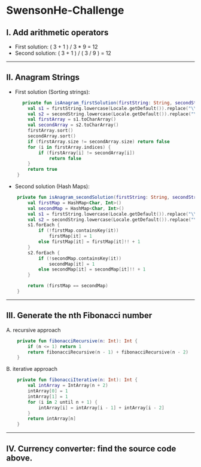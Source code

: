 # SwensonHe-Challenge

## I. Add arithmetic operators
- First solution: ( 3 + 1 ) / 3 * 9 = 12 
- Second solution: ( 3 + 1 ) / ( 3 / 9 ) = 12

-------------------

## II.  Anagram Strings

 - First solution (Sorting strings):
```kotlin 
      private fun isAnagram_firstSolution(firstString: String, secondString: String): Boolean {
        val s1 = firstString.lowercase(Locale.getDefault()).replace("\\s".toRegex(), "")
        val s2 = secondString.lowercase(Locale.getDefault()).replace("\\s".toRegex(), "")
        val firstArray = s1.toCharArray()
        val secondArray = s2.toCharArray()
        firstArray.sort()
        secondArray.sort()
        if (firstArray.size != secondArray.size) return false
        for (i in firstArray.indices) {
            if (firstArray[i] != secondArray[i])
                return false
        }
        return true
    }

```

- Second solution (Hash Maps):
```kotlin 
    private fun isAnagram_secondSolution(firstString: String, secondString: String): Boolean {
        val firstMap = HashMap<Char, Int>()
        val secondMap = HashMap<Char, Int>()
        val s1 = firstString.lowercase(Locale.getDefault()).replace("\\s".toRegex(), "")
        val s2 = secondString.lowercase(Locale.getDefault()).replace("\\s".toRegex(), "")
        s1.forEach {
            if (!firstMap.containsKey(it))
                firstMap[it] = 1
            else firstMap[it] = firstMap[it]!! + 1
        }
        s2.forEach {
            if (!secondMap.containsKey(it))
                secondMap[it] = 1
            else secondMap[it] = secondMap[it]!! + 1
        }

        return (firstMap == secondMap)
    }

```
-------------------

## III. Generate the nth Fibonacci number
A. recursive approach
```kotlin 
    private fun fibonacciRecursive(n: Int): Int {
        if (n <= 1) return 1
        return fibonacciRecursive(n - 1) + fibonacciRecursive(n - 2)
    }

```
B. iterative approach
```kotlin 
    private fun fibonacciIterative(n: Int): Int {
        val intArray = IntArray(n + 2)
        intArray[0] = 1
        intArray[1] = 1
        for (i in 2 until n + 1) {
            intArray[i] = intArray[i - 1] + intArray[i - 2]
        }
        return intArray[n]
    }
```

-----------------

## IV. Currency converter: find the source code above.
